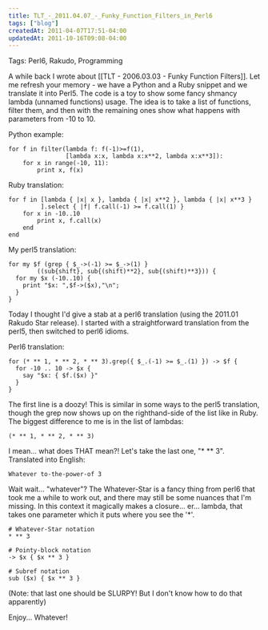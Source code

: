 ```yaml
---
title: TLT_-_2011.04.07_-_Funky_Function_Filters_in_Perl6
tags: ["blog"]
createdAt: 2011-04-07T17:51-04:00
updatedAt: 2011-10-16T09:08-04:00
---
```


Tags: Perl6, Rakudo, Programming

A while back I wrote about [[TLT - 2006.03.03 - Funky Function Filters]]. Let me refresh your memory - we have a Python and a Ruby snippet and we translate it into Perl5. The code is a toy to show some fancy shmancy lambda (unnamed functions) usage. The idea is to take a list of functions, filter them, and then with the remaining ones show what happens with parameters from -10 to 10.

Python example:
```
for f in filter(lambda f: f(-1)>=f(1),
                [lambda x:x, lambda x:x**2, lambda x:x**3]):
    for x in range(-10, 11):
        print x, f(x)
```

Ruby translation:
```
for f in [lambda { |x| x }, lambda { |x| x**2 }, lambda { |x| x**3 }
         ].select { |f| f.call(-1) >= f.call(1) }
    for x in -10..10
        print x, f.call(x)
    end
end
```

My perl5 translation:
```
for my $f (grep { $_->(-1) >= $_->(1) }
        ((sub{shift}, sub{(shift)**2}, sub{(shift)**3})) {
  for my $x (-10..10) {
    print "$x: ",$f->($x),"\n";
  }
}
```

Today I thought I'd give a stab at a perl6 translation (using the 2011.01 Rakudo Star release). I started with a straightforward translation from the perl5, then switched to perl6 idioms.

Perl6 translation:
```
for (* ** 1, * ** 2, * ** 3).grep({ $_.(-1) >= $_.(1) }) -> $f {
  for -10 .. 10 -> $x {
    say "$x: { $f.($x) }"
  }
}
```

The first line is a doozy! This is similar in some ways to the perl5 translation, though the grep now shows up on the righthand-side of the list like in Ruby. The biggest difference to me is in the list of lambdas:

```
(* ** 1, * ** 2, * ** 3)
```

I mean... what does THAT mean?! Let's take the last one, "* ** 3". Translated into English:

```
Whatever to-the-power-of 3
```

Wait wait... "whatever"? The Whatever-Star is a fancy thing from perl6 that took me a while to work out, and there may still be some nuances that I'm missing. In this context it magically makes a closure... er... lambda, that takes one parameter which it puts where you see the '*'.

```
# Whatever-Star notation
* ** 3

# Pointy-block notation
-> $x { $x ** 3 }

# Subref notation
sub ($x) { $x ** 3 }
```

(Note: that last one should be SLURPY! But I don't know how to do that apparently)

Enjoy... Whatever!

